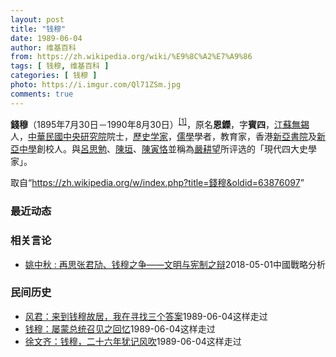 ```yaml
---
layout: post
title: "钱穆"
date: 1989-06-04
author: 维基百科
from: https://zh.wikipedia.org/wiki/%E9%8C%A2%E7%A9%86
tags: [ 钱穆, 维基百科 ]
categories: [ 钱穆 ]
photo: https://i.imgur.com/Ql71ZSm.jpg
comments: true
---
```

<div class="mw-parser-output"><div id="noteTA-74b2b6d6" class="noteTA"><div class="noteTA-group"><div data-noteta-group-source="module" data-noteta-group="People"></div></div><div class="noteTA-local"><div data-noteta-code="zh-cn:孙中山;zh-hk:孫中山;zh-tw:孫文;"></div><div data-noteta-code="zh-cn:蒋介石;zh-hk:蔣介石;zh-tw:蔣中正"></div></div></div>


<p><b>錢穆</b>（1895年7月30日－1990年8月30日）<sup id="cite_ref-李木妙1995-p153-176_1-2" class="reference"><a href="#cite_note-李木妙1995-p153-176-1">[1]</a></sup>，原名<b>恩鑅</b>，字<b>賓四</b>，<a href="/wiki/%E6%B1%9F%E8%98%87" class="mw-redirect" title="江蘇">江蘇</a><a href="/wiki/%E7%84%A1%E9%8C%AB" class="mw-redirect" title="無錫">無錫</a>人，<a href="/wiki/%E4%B8%AD%E8%8F%AF%E6%B0%91%E5%9C%8B" title="中華民國">中華民國</a><a href="/wiki/%E4%B8%AD%E5%A4%AE%E7%A0%94%E7%A9%B6%E9%99%A2" title="中央研究院">中央研究院</a>院士，<a href="/wiki/%E5%8E%86%E5%8F%B2%E5%AD%A6%E5%AE%B6" class="mw-redirect" title="历史学家">歷史学家</a>，<a href="/wiki/%E5%84%92%E5%AD%B8" class="mw-redirect" title="儒學">儒學</a>學者，教育家，香港<a href="/wiki/%E6%96%B0%E4%BA%9E%E6%9B%B8%E9%99%A2" title="新亞書院">新亞書院</a>及<a href="/wiki/%E6%96%B0%E4%BA%9E%E4%B8%AD%E5%AD%B8" title="新亞中學">新亞中學</a>創校人。與<a href="/wiki/%E5%91%82%E6%80%9D%E5%8B%89" title="呂思勉">呂思勉</a>、<a href="/wiki/%E9%99%B3%E5%9E%A3" class="mw-redirect" title="陳垣">陳垣</a>、<a href="/wiki/%E9%99%B3%E5%AF%85%E6%81%AA" class="mw-redirect" title="陳寅恪">陳寅恪</a>並稱為<a href="/wiki/%E5%9A%B4%E8%80%95%E6%9C%9B" title="嚴耕望">嚴耕望</a>所评选的「現代四大史學家」。
</p>
</div><noscript><img src="//zh.wikipedia.org/wiki/Special:CentralAutoLogin/start?type=1x1" alt="" title="" width="1" height="1" style="border: none; position: absolute;"></noscript>
<div class="printfooter">取自“<a dir="ltr" href="https://zh.wikipedia.org/w/index.php?title=錢穆&amp;oldid=63876097">https://zh.wikipedia.org/w/index.php?title=錢穆&amp;oldid=63876097</a>”</div><div id="recent-news"><h3>最近动态</h3><ul></ul></div><div id="open-opinion"><h3>相关言论</h3><ul><li><a href="https://nodebe4.github.io/opinion/2018-05-01/%E5%A7%9A%E4%B8%AD%E7%A7%8B-%E5%86%8D%E6%80%9D%E5%BC%A0%E5%90%9B%E5%8A%A2-%E9%92%B1%E7%A9%86%E4%B9%8B%E4%BA%89-%E6%96%87%E6%98%8E%E4%B8%8E%E5%AE%AA%E5%88%B6%E4%B9%8B%E8%BE%A9/" title="姚中秋">姚中秋 : 再思张君劢、钱穆之争——文明与宪制之辩</a><time>2018-05-01</time><a class="tag">中國戰略分析</a></li>
</ul></div><div id="mjls-record"><h3>民间历史</h3><ul><li><a href="https://nodebe4.github.io/mjlsh/1989-06-04/%E9%A3%8E%E5%90%9B-%E6%9D%A5%E5%88%B0%E9%92%B1%E7%A9%86%E6%95%85%E5%B1%85-%E6%88%91%E5%9C%A8%E5%AF%BB%E6%89%BE%E4%B8%89%E4%B8%AA%E7%AD%94%E6%A1%88/" title="风君">风君：来到钱穆故居，我在寻找三个答案</a><time>1989-06-04</time><a class="tag">这样走过</a></li>
<li><a href="https://nodebe4.github.io/mjlsh/1989-06-04/%E9%92%B1%E7%A9%86-%E5%B1%A1%E8%92%99%E6%80%BB%E7%BB%9F%E5%8F%AC%E8%A7%81%E4%B9%8B%E5%9B%9E%E5%BF%86/" title="钱穆">钱穆：屡蒙总统召见之回忆</a><time>1989-06-04</time><a class="tag">这样走过</a></li>
<li><a href="https://nodebe4.github.io/mjlsh/1989-06-04/%E5%BE%90%E6%96%87%E9%BD%90-%E9%92%B1%E7%A9%86-%E4%BA%8C%E5%8D%81%E5%85%AD%E5%B9%B4%E7%8A%B9%E8%AE%B0%E9%A3%8E%E5%90%B9/" title="徐文齐">徐文齐：钱穆，二十六年犹记风吹</a><time>1989-06-04</time><a class="tag">这样走过</a></li>
</ul></div>